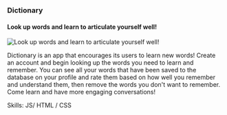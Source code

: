 ###  Dictionary
#### Look up words and learn to articulate yourself well!
![Look up words and learn to articulate yourself well!](https://i.imgur.com/oM6ZIiX.jpg)

Dictionary is an app that encourages its users to learn new words! Create an account and begin looking up the words you need to learn and remember. You can see all your words that have been saved to the database on your profile and rate them based on how well you remember and understand them, then remove the words you don't want to remember. Come learn and have more engaging conversations!

Skills: JS/ HTML / CSS


